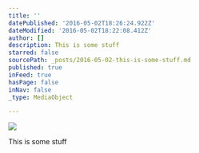 ```yaml
---
title: ''
datePublished: '2016-05-02T18:26:24.922Z'
dateModified: '2016-05-02T18:22:08.412Z'
author: []
description: This is some stuff
starred: false
sourcePath: _posts/2016-05-02-this-is-some-stuff.md
published: true
inFeed: true
hasPage: false
inNav: false
_type: MediaObject

---
```

![](https://the-grid-user-content.s3-us-west-2.amazonaws.com/40b08627-e59f-4d8d-834d-37f1b7041a9f.jpg)

This is some stuff